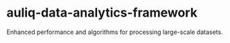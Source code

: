 # auliq-data-analytics-framework
Enhanced performance and algorithms for processing large-scale datasets.
